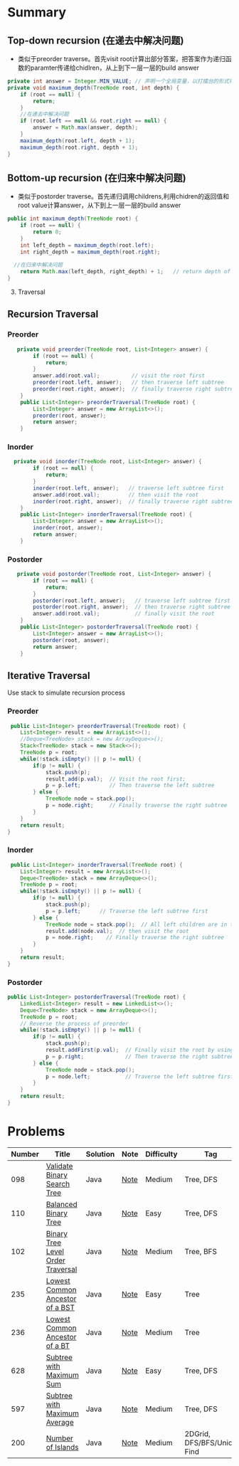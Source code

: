 # Summary
## Top-down recursion (在递去中解决问题)
* 类似于preorder traverse。首先visit root计算出部分答案，把答案作为递归函数的paramter传递给chidlren，从上到下一层一层的build answer
```java
private int answer = Integer.MIN_VALUE;	// 声明一个全局变量，以打擂台的形式得到ans
private void maximum_depth(TreeNode root, int depth) {
    if (root == null) {
        return;
    }
    //在递去中解决问题
    if (root.left == null && root.right == null) {
        answer = Math.max(answer, depth);
    }
    maximum_depth(root.left, depth + 1);
    maximum_depth(root.right, depth + 1);
}
```
## Bottom-up recursion (在归来中解决问题)
* 类似于postorder traverse。首先递归调用childrens,利用chidren的返回值和root value计算answer，从下到上一层一层的build answer
```java
public int maximum_depth(TreeNode root) {
	if (root == null) {
		return 0;                                   
	}
	int left_depth = maximum_depth(root.left);
	int right_depth = maximum_depth(root.right);
   
  //在归来中解决问题
	return Math.max(left_depth, right_depth) + 1;	// return depth of the subtree rooted at root
}
```
3. Traversal 
## Recursion Traversal
### Preorder
```java
   private void preorder(TreeNode root, List<Integer> answer) {
        if (root == null) {
            return;
        }
        answer.add(root.val);          // visit the root first
        preorder(root.left, answer);   // then traverse left subtree
        preorder(root.right, answer);  // finally traverse right subtree
    }
    public List<Integer> preorderTraversal(TreeNode root) {
        List<Integer> answer = new ArrayList<>();
        preorder(root, answer);
        return answer;
    }
```
### Inorder
```java
  private void inorder(TreeNode root, List<Integer> answer) {
        if (root == null) {
            return;
        }
        inorder(root.left, answer);   // traverse left subtree first
        answer.add(root.val);         // then visit the root
        inorder(root.right, answer);  // finally traverse right subtree
    }
    public List<Integer> inorderTraversal(TreeNode root) {
        List<Integer> answer = new ArrayList<>();
        inorder(root, answer);
        return answer;
    }
```
### Postorder
```java
   private void postorder(TreeNode root, List<Integer> answer) {
        if (root == null) {
            return;
        }
        postorder(root.left, answer);   // traverse left subtree first
        postorder(root.right, answer);  // then traverse right subtree
        answer.add(root.val);           // finally visit the root
    }
    public List<Integer> postorderTraversal(TreeNode root) {
        List<Integer> answer = new ArrayList<>();
        postorder(root, answer);
        return answer;
    }
```
## Iterative Traversal
Use stack to simulate recursion process
### Preorder
```java
 public List<Integer> preorderTraversal(TreeNode root) {
    List<Integer> result = new ArrayList<>();
    //Deque<TreeNode> stack = new ArrayDeque<>();
    Stack<TreeNode> stack = new Stack<>();
    TreeNode p = root;
    while(!stack.isEmpty() || p != null) {
        if(p != null) {
            stack.push(p);  
            result.add(p.val);  // Visit the root first; 
            p = p.left;         // Then traverse the left subtree
        } else {
            TreeNode node = stack.pop();  
            p = node.right;     // Finally traverse the right subtree
        }
    }
    return result;
}

```
### Inorder
```java
 public List<Integer> inorderTraversal(TreeNode root) {
    List<Integer> result = new ArrayList<>();
    Deque<TreeNode> stack = new ArrayDeque<>();
    TreeNode p = root;
    while(!stack.isEmpty() || p != null) {
        if(p != null) {
            stack.push(p);   
            p = p.left;      // Traverse the left subtree first
        } else {
            TreeNode node = stack.pop();  // All left children are in the stack
            result.add(node.val);  // then visit the root
            p = node.right;    // Finally traverse the right subtree 
        }
    }
    return result;
}
```
### Postorder
```java
public List<Integer> postorderTraversal(TreeNode root) {
    LinkedList<Integer> result = new LinkedList<>();
    Deque<TreeNode> stack = new ArrayDeque<>();
    TreeNode p = root;
    // Reverse the process of preorder
    while(!stack.isEmpty() || p != null) {
        if(p != null) {
            stack.push(p); 
            result.addFirst(p.val);  // Finally visit the root by using addFirst()
            p = p.right;             // Then traverse the right subtree
        } else {
            TreeNode node = stack.pop();
            p = node.left;           // Traverse the left subtree first
        }
    }
    return result;
}
```
# Problems
| Number| Title         | Solution      | Note           | Difficulty    | Tag          |
| ------| ------------- | ------------- | -------------  | ------------- |------------- |
| 098| [Validate Binary Search Tree](https://leetcode.com/problems/validate-binary-search-tree/)  | Java  | [Note](https://github.com/LisaFan18/lintcode/tree/master/098.%20Validate%20BST)   | Medium  | Tree, DFS |
| 110| [Balanced Binary Tree](https://leetcode.com/problems/balanced-binary-tree/)  | Java | [Note](https://github.com/LisaFan18/lintcode/tree/master/110.%20Balanced%20Binary%20Tree)   | Easy  | Tree, DFS |
| 102| [Binary Tree Level Order Traversal](https://leetcode.com/problems/binary-tree-level-order-traversal/)  | Java | [Note](https://github.com/LisaFan18/lintcode/tree/master/102.%20Binary%20Tree%20Level%20Order%20Traversal)   | Medium  | Tree, BFS |
| 235| [Lowest Common Ancestor of a BST](https://leetcode.com/problems/lowest-common-ancestor-of-a-binary-search-tree/)  | Java | [Note](https://github.com/LisaFan18/lintcode/tree/master/235.%20Lowest%20Common%20Ancestor%20of%20a%20BST)   | Easy  | Tree |
| 236| [Lowest Common Ancestor of a BT](https://leetcode.com/problems/lowest-common-ancestor-of-a-binary-tree/)  | Java | [Note](https://github.com/LisaFan18/lintcode/tree/master/236.%20Lowest%20Common%20Ancestor%20of%20a%20Binary%20Tree)   | Medium  | Tree |
| 628| [Subtree with Maximum Sum](https://www.lintcode.com/problem/maximum-subtree/description)  | Java | [Note](https://github.com/LisaFan18/lintcode/tree/master/597.%20Subtree%20with%20Maximum%20Average)   | Easy  | Tree, DFS |
| 597| [Subtree with Maximum Average](https://www.lintcode.com/problem/subtree-with-maximum-average/description)  | Java | [Note](https://github.com/LisaFan18/lintcode/tree/master/597.%20Subtree%20with%20Maximum%20Average)   | Medium  | Tree, DFS |
| 200| [Number of Islands](https://leetcode.com/problems/number-of-islands/)  | Java | [Note](https://github.com/LisaFan18/lintcode/tree/master/200.%20Number%20of%20Islands)   | Medium  | 2DGrid, DFS/BFS/Union Find|


